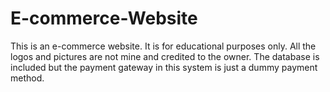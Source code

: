 # E-commerce-Website
This is an e-commerce website. It is for educational purposes only. All the logos and pictures are not mine and credited to the owner. The database is included but the payment gateway in this system is just a dummy payment method.
